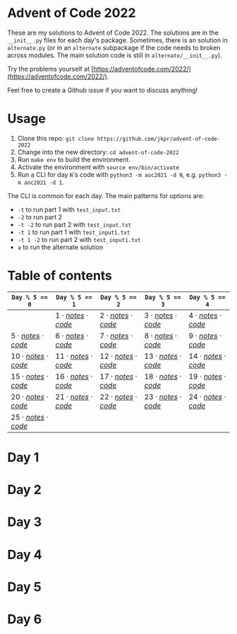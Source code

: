 # Advent of Code 2022

These are my solutions to Advent of Code 2022. The solutions are in the `__init__.py` files for each day's package. Sometimes, there is an solution in `alternate.py` (or in an `alternate` subpackage if the code needs to broken across modules. The main solution code is still in `alternate/__init__.py`).

Try the problems yourself at [https://adventofcode.com/2022/](https://adventofcode.com/2022/).

Feel free to create a Github issue if you want to discuss anything!

# Usage

1. Clone this repo: `git clone https://github.com/jkpr/advent-of-code-2022`
2. Change into the new directory: `cd advent-of-code-2022`
3. Run `make env` to build the environment.
4. Activate the environment with `source env/bin/activate`
5. Run a CLI for day `N`'s code with `python3 -m aoc2021 -d N`, e.g. `python3 -m aoc2021 -d 1`.

The CLI is common for each day. The main patterns for options are:

- `-t` to run part 1 with `test_input.txt`
- `-2` to run part 2
- `-t -2` to run part 2 with `test_input.txt`
- `-t 1` to run part 1 with `test_input1.txt`
- `-t 1 -2` to run part 2  with `test_input1.txt`
- `a` to run the alternate solution

# Table of contents

| `Day % 5 == 0` | `Day % 5 == 1` | `Day % 5 == 2` | `Day % 5 == 3` | `Day % 5 == 4` |
| --- | --- | --- | --- | --- |
| | 1 · [_notes_](#day-1) · [_code_](aoc2022/day01) | 2 · [_notes_](#day-2) · [_code_](aoc2022/day02) | 3 · [_notes_](#day-3) · [_code_](aoc2022/day03) | 4 · [_notes_](#day-4) · [_code_](aoc2022/day04) |
| 5 · [_notes_](#day-5) · [_code_](aoc2022/day05) | 6 · [_notes_](#day-6) · [_code_](aoc2022/day06) | 7 · [_notes_](#day-7) · [_code_](aoc2022/day07) | 8 · [_notes_](#day-8) · [_code_](aoc2022/day08) | 9 · [_notes_](#day-9) · [_code_](aoc2022/day09) |
| 10 · [_notes_](#day-10) · [_code_](aoc2022/day10) | 11 · [_notes_](#day-11) · [_code_](aoc2022/day11) | 12 · [_notes_](#day-12) · [_code_](aoc2022/day12) | 13 · [_notes_](#day-13) · [_code_](aoc2022/day13) | 14 · [_notes_](#day-14) · [_code_](aoc2022/day14) |
| 15 · [_notes_](#day-15) · [_code_](aoc2022/day15) | 16 · [_notes_](#day-16) · [_code_](aoc2022/day16) | 17 · [_notes_](#day-17) · [_code_](aoc2022/day17) | 18 · [_notes_](#day-18) · [_code_](aoc2022/day18) | 19 · [_notes_](#day-19) · [_code_](aoc2022/day19) |
| 20 · [_notes_](#day-20) · [_code_](aoc2022/day20) | 21 · [_notes_](#day-21) · [_code_](aoc2022/day21) | 22 · [_notes_](#day-22) · [_code_](aoc2022/day22) | 23 · [_notes_](#day-23) · [_code_](aoc2022/day23) | 24 · [_notes_](#day-24) · [_code_](aoc2022/day24) |
| 25 · [_notes_](#day-25) · [_code_](aoc2022/day25) | | | | |

# Day 1

# Day 2

# Day 3

# Day 4

# Day 5

# Day 6

